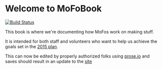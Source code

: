 Welcome to MoFoBook
=====

[![Build Status](https://travis-ci.org/MozillaFoundation/mofobook.svg?branch=master)](https://travis-ci.org/MozillaFoundation/mofobook)

This book is where we're documenting how MoFos work on making stuff.

It is intended for both staff and volunteers who want to help us achieve the goals set in the [2015 plan](/learning2015/plan).

This can now be edited by properly authorized folks using [prose.io](http://prose.io/#MozillaFoundation/mofobook) and saves should result in an update to the [site](http://mofobook.s3-website-us-west-2.amazonaws.com/)
